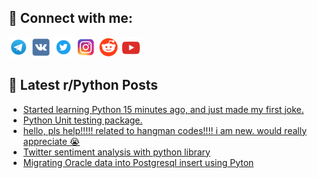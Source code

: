 ## 🔎 Connect with me:
[<img src="https://github.com/bullbesh/bullbesh/blob/main/images/Telegram.png" width="32" height="32" />](https://t.me/bullbesh)
[<img src="https://github.com/bullbesh/bullbesh/blob/main/images/VK.png" width="32" height="32" />](https://vk.com/bullbesh)
[<img src="https://github.com/bullbesh/bullbesh/blob/main/images/Twitter.png" width="32" height="32" />](https://twitter.com/bullbesh1)
[<img src="https://github.com/bullbesh/bullbesh/blob/main/images/Instagram.png" width="32" height="32" />](https://www.instagram.com/bullbesh)
[<img src="https://github.com/bullbesh/bullbesh/blob/main/images/Reddit.png" width="32" height="32" />](https://www.reddit.com/user/bullbesh)
[<img src="https://github.com/bullbesh/bullbesh/blob/main/images/YouTube.png" width="32" height="32" />](https://www.youtube.com/channel/UCtfjRs6uzgq5mfm8S06WTcg)

## 📕 Latest r/Python Posts
<!-- BLOG-POST-LIST:START -->
- [Started learning Python 15 minutes ago, and just made my first joke.](https://www.reddit.com/r/Python/comments/whvpks/started_learning_python_15_minutes_ago_and_just/)
- [Python Unit testing package.](https://www.reddit.com/r/Python/comments/whvacr/python_unit_testing_package/)
- [hello, pls help!!!!! related to hangman codes!!!! i am new. would really appreciate 😭](https://www.reddit.com/r/Python/comments/whukim/hello_pls_help_related_to_hangman_codes_i_am_new/)
- [Twitter sentiment analysis with python library](https://www.reddit.com/r/Python/comments/whu7kc/twitter_sentiment_analysis_with_python_library/)
- [Migrating Oracle data into Postgresql insert using Pyton](https://www.reddit.com/r/Python/comments/whtl6x/migrating_oracle_data_into_postgresql_insert/)
<!-- BLOG-POST-LIST:END -->
